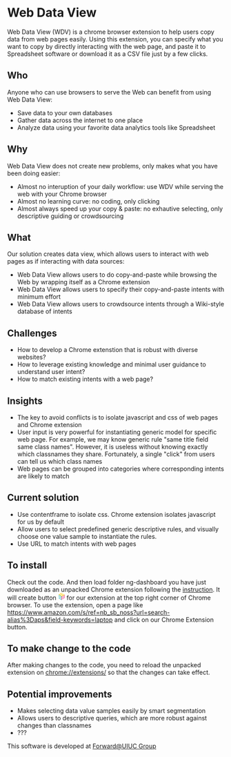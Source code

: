 # Web Data View
Web Data View (WDV) is a chrome browser extension to help users copy data from web pages easily. Using this extension, you can specify what you want to copy by directly interacting with the web page, and paste it to Spreadsheet software or download it as a CSV file just by a few clicks.

## Who
Anyone who can use browsers to serve the Web can benefit from using Web Data View:
* Save data to your own databases
* Gather data across the internet to one place
* Analyze data using your favorite data analytics tools like Spreadsheet

## Why
Web Data View does not create new problems, only makes what you have been doing easier:
* Almost no interuption of your daily workflow: use WDV while serving the web with your Chrome browser
* Almost no learning curve: no coding, only clicking
* Almost always speed up your copy & paste: no exhautive selecting, only descriptive guiding or crowdsourcing

## What
Our solution creates data view, which allows users to interact with web pages as if interacting with data sources:
* Web Data View allows users to do copy-and-paste while browsing the Web by wrapping itself as a Chrome extension
* Web Data View allows users to specify their copy-and-paste intents with minimum effort
* Web Data View allows users to crowdsource intents through a Wiki-style database of intents

## Challenges
* How to develop a Chrome extenstion that is robust with diverse websites?
* How to leverage existing knowledge and minimal user guidance to understand user intent?
* How to match existing intents with a web page?

## Insights
* The key to avoid conflicts is to isolate javascript and css of web pages and Chrome extension
* User input is very powerful for instantiating generic model for specific web page. For example, we may know generic rule "same title field same class names". However, it is useless without knowing exactly which classnames they share. Fortunately, a single "click" from users can tell us which class names
* Web pages can be grouped into categories where corresponding intents are likely to match

## Current solution
* Use contentframe to isolate css. Chrome extension isolates javascript for us by default
* Allow users to select predefined generic descriptive rules, and visually choose one value sample to instantiate the rules.
* Use URL to match intents with web pages

## To install
Check out the code. And then load folder ng-dashboard you have just downloaded as an unpacked Chrome extension following the [instruction](https://support.google.com/chrome/a/answer/2714278?hl=en). It will create button <img src='https://github.com/forward-uiuc/Web-Data-View/blob/master/ng-dashboard/assets/logo/logo_color_16.png'> for our extension at the top right corner of Chrome browser. To use the extension, open a page like https://www.amazon.com/s/ref=nb_sb_noss?url=search-alias%3Daps&field-keywords=laptop and click on our Chrome Extension button.

## To make change to the code
After making changes to the code, you need to reload the unpacked extension on [chrome://extensions/](chrome://extensions/) so that the changes can take effect.

## Potential improvements
* Makes selecting data value samples easily by smart segmentation
* Allows users to descriptive queries, which are more robust against changes than classnames
* ???

This software is developed at [Forward@UIUC Group](http://forwarddatalab.org/kevinchang)